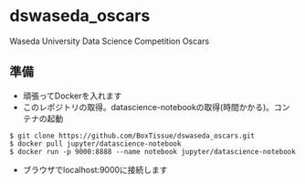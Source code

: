 # dswaseda_oscars
Waseda University Data Science Competition Oscars

## 準備
- 頑張ってDockerを入れます
- このレポジトリの取得。datascience-notebookの取得(時間かかる)。コンテナの起動
```
$ git clone https://github.com/BoxTissue/dswaseda_oscars.git
$ docker pull jupyter/datascience-notebook
$ docker run -p 9000:8888 --name notebook jupyter/datascience-notebook
```
- ブラウザでlocalhost:9000に接続します
